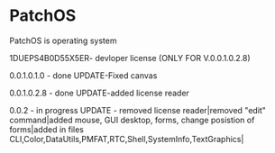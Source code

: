# PatchOS
 PatchOS is operating system
 
 1DUEPS4B0D55X5ER- devloper license (ONLY FOR V.0.0.1.0.2.8)

0.0.1.0.1.0 - done
UPDATE-Fixed canvas
  
0.0.1.0.2.8 - done
UPDATE-added license reader
  
0.0.2 - in progress
UPDATE - removed license reader|removed "edit" command|added mouse, GUI desktop, forms, change posistion of forms|added in files CLI,Color,DataUtils,PMFAT,RTC,Shell,SystemInfo,TextGraphics|
